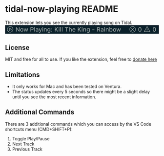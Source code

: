 # tidal-now-playing README

This extension lets you see the currently playing song on Tidal.
<img src="./images/screenshot.png" />

## License

MIT and free for all to use. If you like the extension, feel free to <a href="https://www.paypal.com/donate/?hosted_button_id=Q7UALZG6BUJ9Q">donate here</a>

## Limitations

- It only works for Mac and has been tested on Ventura.
- The status updates every 5 seconds so there might be a slight delay until you see the most recent information.

## Additional Commands

There are 3 additional commands which you can access by the VS Code shortcuts menu (CMD+SHIFT+P):

1. Toggle Play/Pause
2. Next Track
3. Previous Track
